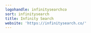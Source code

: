```yaml
---
logohandle: infinitysearchco
sort: infinitysearch
title: Infinity Search
website: 'https://infinitysearch.co/'
---
```

